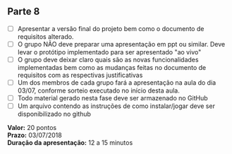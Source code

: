## Parte 8

- [ ] Apresentar a versão final do projeto bem como o documento de requisitos alterado.
- [ ] O grupo NÃO deve preparar uma apresentação em ppt ou similar. Deve levar o protótipo implementado para ser apresentado "ao vivo"
- [ ] O grupo deve deixar claro quais são as novas funcionalidades implementadas bem como as mudanças feitas no documento de requisitos com as respectivas justificativas
- [ ] Um dos membros de cada grupo fará a apresentação na aula do dia 03/07, conforme sorteio executado no início desta aula.
- [ ] Todo material gerado nesta fase deve ser armazenado no GitHub
- [ ] Um arquivo contendo as instruções de como instalar/jogar deve ser disponibilizado no github

**Valor:** 20 pontos  
**Prazo:** 03/07/2018  
**Duração da apresentação:** 12 a 15 minutos  
